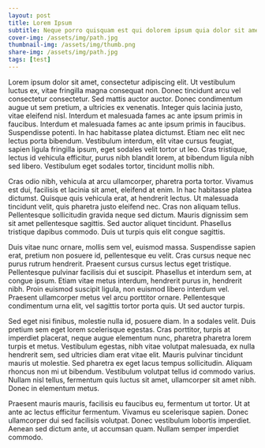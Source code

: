 ```yaml
---
layout: post
title: Lorem Ipsum
subtitle: Neque porro quisquam est qui dolorem ipsum quia dolor sit amet, consectetur, adipisci velit...
cover-img: /assets/img/path.jpg
thumbnail-img: /assets/img/thumb.png
share-img: /assets/img/path.jpg
tags: [test]
---
```


Lorem ipsum dolor sit amet, consectetur adipiscing elit. Ut vestibulum luctus ex, vitae fringilla magna consequat non. Donec tincidunt arcu vel consectetur consectetur. Sed mattis auctor auctor. Donec condimentum augue ut sem pretium, a ultricies ex venenatis. Integer quis lacinia justo, vitae eleifend nisl. Interdum et malesuada fames ac ante ipsum primis in faucibus. Interdum et malesuada fames ac ante ipsum primis in faucibus. Suspendisse potenti. In hac habitasse platea dictumst. Etiam nec elit nec lectus porta bibendum. Vestibulum interdum, elit vitae cursus feugiat, sapien ligula fringilla ipsum, eget sodales velit tortor ut leo. Cras tristique, lectus id vehicula efficitur, purus nibh blandit lorem, at bibendum ligula nibh sed libero. Vestibulum eget sodales tortor, tincidunt mollis nibh.

Cras odio nibh, vehicula at arcu ullamcorper, pharetra porta tortor. Vivamus est dui, facilisis et lacinia sit amet, eleifend at enim. In hac habitasse platea dictumst. Quisque quis vehicula erat, at hendrerit lectus. Ut malesuada tincidunt velit, quis pharetra justo eleifend nec. Cras non aliquam tellus. Pellentesque sollicitudin gravida neque sed dictum. Mauris dignissim sem sit amet pellentesque sagittis. Sed auctor aliquet tincidunt. Phasellus tristique dapibus commodo. Duis ut turpis quis elit congue sagittis.

Duis vitae nunc ornare, mollis sem vel, euismod massa. Suspendisse sapien erat, pretium non posuere id, pellentesque eu velit. Cras cursus neque nec purus rutrum hendrerit. Praesent cursus cursus lectus eget tristique. Pellentesque pulvinar facilisis dui et suscipit. Phasellus et interdum sem, at congue ipsum. Etiam vitae metus interdum, hendrerit purus in, hendrerit nibh. Proin euismod suscipit ligula, non euismod libero interdum vel. Praesent ullamcorper metus vel arcu porttitor ornare. Pellentesque condimentum urna elit, vel sagittis tortor porta quis. Ut sed auctor turpis.

Sed eget nisi finibus, molestie nulla id, posuere diam. In a sodales velit. Duis pretium sem eget lorem scelerisque egestas. Cras porttitor, turpis at imperdiet placerat, neque augue elementum nunc, pharetra pharetra lorem turpis et metus. Vestibulum egestas, nibh vitae volutpat malesuada, ex nulla hendrerit sem, sed ultricies diam erat vitae elit. Mauris pulvinar tincidunt mauris ut molestie. Sed pharetra ex eget lacus tempus sollicitudin. Aliquam rhoncus non mi ut bibendum. Vestibulum volutpat tellus id commodo varius. Nullam nisl tellus, fermentum quis luctus sit amet, ullamcorper sit amet nibh. Donec in elementum metus.

Praesent mauris mauris, facilisis eu faucibus eu, fermentum ut tortor. Ut at ante ac lectus efficitur fermentum. Vivamus eu scelerisque sapien. Donec ullamcorper dui sed facilisis volutpat. Donec vestibulum lobortis imperdiet. Aenean sed dictum ante, ut accumsan quam. Nullam semper imperdiet commodo. 
